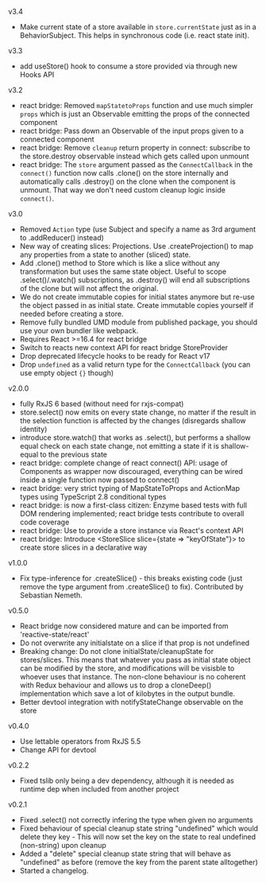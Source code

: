 v3.4

* Make current state of a store available in `store.currentState` just as in a BehaviorSubject. This helps in synchronous code (i.e. react state init).

v3.3

* add useStore() hook to consume a store provided via <StoreProvider> through new Hooks API

v3.2

* react bridge: Removed `mapStatetoProps` function and use much simpler `props` which is just an Observable emitting
  the props of the connected component
* react bridge: Pass down an Observable of the input props given to a connected component
* react bridge: Remove `cleanup` return property in connect: subscribe to the store.destroy observable instead which
  gets called upon unmount
* react bridge: The `store` argument passed as the `ConnectCallback` in the `connect()` function now calls .clone()
  on the store internally and automatically calls .destroy() on the clone when the component is unmount. That way we
  don't need custom cleanup logic inside `connect()`.

v3.0

* Removed `Action` type (use Subject and specify a name as 3rd argument to .addReducer() instead)
* New way of creating slices: Projections. Use .createProjection() to map any properties from a state to another (sliced) state.
* Add .clone() method to Store which is like a slice without any transformation but uses the same state object.
  Useful to scope .select()/.watch() subscriptions, as .destroy() will end all subscriptions of the clone but
  will not affect the original.
* We do not create immutable copies for initial states anymore but re-use the object passed in
  as initial state. Create immutable copies yourself if needed before creating a store.
* Remove fully bundled UMD module from published package, you should use your own bundler like webpack.
* Requires React >=16.4 for react bridge
* Switch to reacts new context API for react bridge StoreProvider
* Drop deprecated lifecycle hooks to be ready for React v17
* Drop `undefined` as a valid return type for the `ConnectCallback` (you can use empty object `{}` though)

v2.0.0

* fully RxJS 6 based (without need for rxjs-compat)
* store.select() now emits on every state change, no matter if the result in the selection function is affected by
  the changes (disregards shallow identity)
* introduce store.watch() that works as .select(), but performs a shallow equal check on each state change, not emitting
  a state if it is shallow-equal to the previous state
* react bridge: complete change of react connect() API: usage of Components as wrapper now discouraged, everything can
  be wired inside a single function now passed to connect()
* react bridge: very strict typing of MapStateToProps and ActionMap types using TypeScript 2.8 conditional types
* react bridge: is now a first-class citizen: Enzyme based tests with full DOM rendering implemented; react bridge tests
  contribute to overall code coverage
* react bridge: Use <StoreProvider store={store}> to provide a store instance via React's context API
* react bridge: Introduce <StoreSlice slice={state => "keyOfState"}> to create store slices in a declarative way

v1.0.0

* Fix type-inference for .createSlice() - this breaks existing code (just remove the type argument from
  .createSlice() to fix). Contributed by Sebastian Nemeth.

v0.5.0
* React bridge now considered mature and can be imported from 'reactive-state/react'
* Do not overwrite any initialstate on a slice if that prop is not undefined
* Breaking change: Do not clone initialState/cleanupState for stores/slices. This means that whatever you pass
  as initial state object can be modified by the store, and modifications will be visisble to whoever uses that
  instance. The non-clone behaviour is no coherent with Redux behaviour and allows us to drop a cloneDeep()
  implementation which save a lot of kilobytes in the output bundle.
* Better devtool integration with notifyStateChange observable on the store


v0.4.0
* Use lettable operators from RxJS 5.5
* Change API for devtool

v0.2.2

* Fixed tslib only being a dev dependency, although it is needed as runtime dep
  when included from another project

v0.2.1

* Fixed .select() not correctly infering the type when given no arguments
* Fixed behaviour of special cleanup state string "undefined" which would delete they key -
  This will now set the key on the state to real undefined (non-string) upon cleanup
* Added a "delete" special cleanup state string that will behave as "undefined" as before
   (remove the key from the parent state alltogether)
* Started a changelog.
